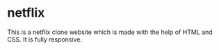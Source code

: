 # netflix
This is a netflix clone website which is made with the help of HTML and CSS. It is fully responsive.
